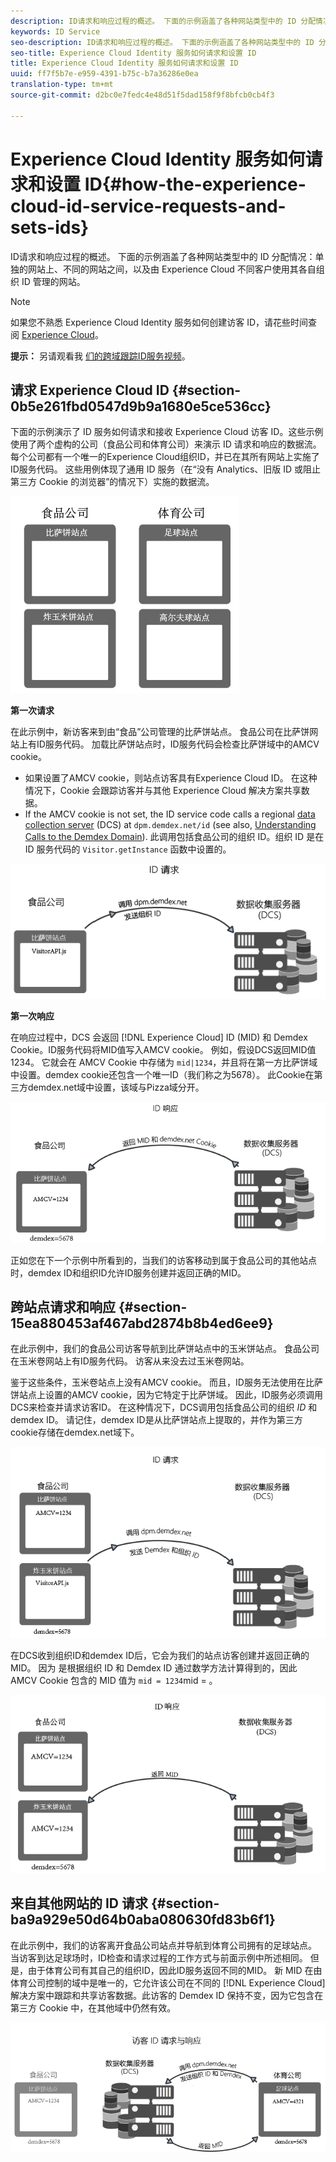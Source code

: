 ```yaml
---
description: ID请求和响应过程的概述。 下面的示例涵盖了各种网站类型中的 ID 分配情况：单独的网站上、不同的网站之间，以及由 Experience Cloud 不同客户使用其各自组织 ID 管理的网站。
keywords: ID Service
seo-description: ID请求和响应过程的概述。 下面的示例涵盖了各种网站类型中的 ID 分配情况：单独的网站上、不同的网站之间，以及由 Experience Cloud 不同客户使用其各自组织 ID 管理的网站。
seo-title: Experience Cloud Identity 服务如何请求和设置 ID
title: Experience Cloud Identity 服务如何请求和设置 ID
uuid: ff7f5b7e-e959-4391-b75c-b7a36286e0ea
translation-type: tm+mt
source-git-commit: d2bc0e7fedc4e48d51f5dad158f9f8bfcb0cb4f3

---
```



# Experience Cloud Identity 服务如何请求和设置 ID{#how-the-experience-cloud-id-service-requests-and-sets-ids}

ID请求和响应过程的概述。 下面的示例涵盖了各种网站类型中的 ID 分配情况：单独的网站上、不同的网站之间，以及由 Experience Cloud 不同客户使用其各自组织 ID 管理的网站。

>[!NOTE]
>
>如果您不熟悉 Experience Cloud Identity 服务如何创建访客 ID，请花些时间查阅 [Experience Cloud](../introduction/cookies.md)。

**提示：** 另请观看我 [们的跨域跟踪ID服务视频](https://helpx.adobe.com/marketing-cloud-core/kb/MCID/CrossDomain.html)。

## 请求 Experience Cloud ID {#section-0b5e261fbd0547d9b9a1680e5ce536cc}

下面的示例演示了 ID 服务如何请求和接收 Experience Cloud 访客 ID。这些示例使用了两个虚构的公司（食品公司和体育公司）来演示 ID 请求和响应的数据流。每个公司都有一个唯一的Experience Cloud组织ID，并已在其所有网站上实施了ID服务代码。 这些用例体现了通用 ID 服务（在“没有 Analytics、旧版 ID 或阻止第三方 Cookie 的浏览器”的情况下）实施的数据流。

![](assets/sample_sites.png)

**第一次请求**

在此示例中，新访客来到由“食品”公司管理的比萨饼站点。 食品公司在比萨饼网站上有ID服务代码。 加载比萨饼站点时，ID服务代码会检查比萨饼域中的AMCV cookie。

* 如果设置了AMCV cookie，则站点访客具有Experience Cloud ID。 在这种情况下，Cookie 会跟踪访客并与其他 Experience Cloud 解决方案共享数据。
* If the AMCV cookie is not set, the ID service code calls a regional [data collection server](https://docs.adobe.com/content/help/en/analytics/technotes/rdc/regional-data-collection.html) (DCS) at `dpm.demdex.net/id` (see also, [Understanding Calls to the Demdex Domain](https://docs.adobe.com/content/help/zh-Hans/audience-manager/user-guide/reference/demdex-calls.html)). 此调用包括食品公司的组织 ID。组织 ID 是在 ID 服务代码的 `Visitor.getInstance` 函数中设置的。

![](assets/request1.png)

**第一次响应**

在响应过程中，DCS 会返回 [!DNL Experience Cloud] ID (MID) 和 Demdex Cookie。ID服务代码将MID值写入AMCV cookie。 例如，假设DCS返回MID值1234。 它就会在 AMCV Cookie 中存储为 `mid|1234`，并且将在第一方比萨饼域中设置。demdex cookie还包含一个唯一ID（我们称之为5678）。 此Cookie在第三方demdex.net域中设置，该域与Pizza域分开。

![](assets/response1.png)

正如您在下一个示例中所看到的，当我们的访客移动到属于食品公司的其他站点时，demdex ID和组织ID允许ID服务创建并返回正确的MID。

## 跨站点请求和响应 {#section-15ea880453af467abd2874b8b4ed6ee9}

在此示例中，我们的食品公司访客导航到比萨饼站点中的玉米饼站点。 食品公司在玉米卷网站上有ID服务代码。 访客从来没去过玉米卷网站。

鉴于这些条件，玉米卷站点上没有AMCV cookie。 而且，ID服务无法使用在比萨饼站点上设置的AMCV cookie，因为它特定于比萨饼域。 因此，ID服务必须调用DCS来检查并请求访客ID。 在这种情况下，DCS调用包括食品公司的组织 *ID* 和demdex ID。 请记住，demdex ID是从比萨饼站点上提取的，并作为第三方cookie存储在demdex.net域下。

![](assets/request2.png)

在DCS收到组织ID和demdex ID后，它会为我们的站点访客创建并返回正确的MID。 因为 是根据组织 ID 和 Demdex ID 通过数学方法计算得到的，因此 AMCV Cookie 包含的 MID 值为 `mid = 1234`mid = 。

![](assets/response2.png)

## 来自其他网站的 ID 请求 {#section-ba9a929e50d64b0aba080630fd83b6f1}

在此示例中，我们的访客离开食品公司站点并导航到体育公司拥有的足球站点。 当访客到达足球场时，ID检查和请求过程的工作方式与前面示例中所述相同。 但是，由于体育公司有其自己的组织ID，因此ID服务返回不同的MID。 新 MID 在由体育公司控制的域中是唯一的，它允许该公司在不同的 [!DNL Experience Cloud] 解决方案中跟踪和共享访客数据。此访客的 Demdex ID 保持不变，因为它包含在第三方 Cookie 中，在其他域中仍然有效。

![](assets/req_resp.png)

